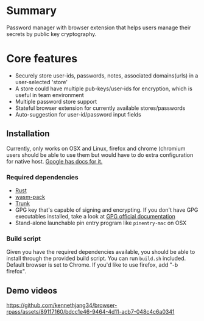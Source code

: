 # Summary

Password manager with browser extension that helps users manage their secrets by public key cryptography.

# Core features

- Securely store user-ids, passwords, notes, associated domains(urls) in a user-selected 'store'
- A store could have multiple pub-keys/user-ids for encryption, which is useful in team environment
- Multiple password store support
- Stateful browser extension for currently available stores/passwords
- Auto-suggestion for user-id/password input fields

## Installation

Currently, only works on OSX and Linux, firefox and chrome (chromium users should be able to use them but would have to do extra configuration for native host. [Google has docs for it.](https://developer.chrome.com/docs/extensions/develop/concepts/native-messaging)

### Required dependencies

- [Rust](https://www.rust-lang.org/tools/install)
- [wasm-pack](https://github.com/rustwasm/wasm-pack)
- [Trunk](https://trunkrs.dev/)
- GPG key that's capable of signing and encrypting. If you don't have GPG executables installed, take a look at [GPG official documentation](https://gnupg.org/documentation/index.html)
- Stand-alone launchable pin entry program like `pinentry-mac` on OSX

### Build script

Given you have the required dependencies available, you should be able to install through the provided build script. You can run `build.sh` included.
Default browser is set to Chrome. If you'd like to use firefox, add "-b firefox".


## Demo videos


https://github.com/kennethjang34/browser-rpass/assets/89117160/bdcc1e46-9464-4d11-acb7-048c4c6a0341

